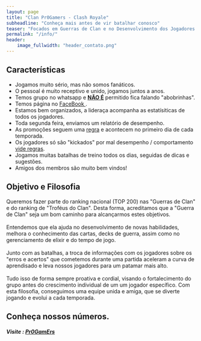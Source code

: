 ```yaml
---
layout: page
title: "Clan Pr0Gamers - Clash Royale"
subheadline: "Conheça mais antes de vir batalhar conosco"
teaser: "Focados em Guerras de Clan e no Desenvolvimento dos Jogadores."
permalink: "/info/"
header:
    image_fullwidth: "header_contato.png"
---
```


## Características

* Jogamos muito sério, mas não somos fanáticos.
* O pessoal é muito receptivo e unido, jogamos juntos a anos.
* Temos grupo no whatsapp e <u><strong>NÃO É</strong></u> permitido fica falando "abobrinhas".
* Temos página no <a href="http://facebook.com.br/pr0gamers" target="_blank"> FaceBook </a>.
* Estamos bem organizados, a lideraça acompanha as estatísiticas de todos os jogadores.
* Toda segunda feira, enviamos um relatório de desempenho.
* As promoções seguem uma <a href="{{ site.url }}{{ site.baseurl }}/regras/">regra</a> e acontecem no primeiro dia de cada temporada.
* Os jogadores só são "kickados" por mal desempenho / comportamento <a href="{{ site.url }}{{ site.baseurl }}/regras/"> vide regras</a>.
* Jogamos muitas batalhas de treino todos os dias, seguidas de dicas e sugestões.
* Amigos dos membros são muito bem vindos!


## Objetivo e Filosofia

Queremos fazer parte do ranking nacional (TOP 200) nas "Guerras de Clan" e do ranking de "Troféus do Clan". Desta forma, acreditamos que a "Guerra de Clan" seja um bom caminho para alcançarmos estes objetivos. <br><br>
Entendemos que ela ajuda no desenvolvimento de novas habilidades, melhora o conhecimento das cartas, decks de guerra, assim como no gerenciamento de elixir e do tempo de jogo. <br><br>
Junto com as batalhas, a troca de informações com os jogadores sobre os "erros e acertos" que cometemos durante uma partida aceleram a curva de aprendisado e leva nossos jogadores para um patamar mais alto.<br><br>
Tudo isso de forma sempre proativa e cordial, visando o fortalecimento do grupo antes do crescimento individual de um um jogador específico. Com esta filosofia, conseguimos uma equipe unida e amiga, que se diverte jogando e evolui a cada temporada.


## Conheça nossos números.
##### Visite : <a href="https://spy.deckshop.pro/clan/CL9Y0U" target="_blank"> Pr0GamErs </a>
